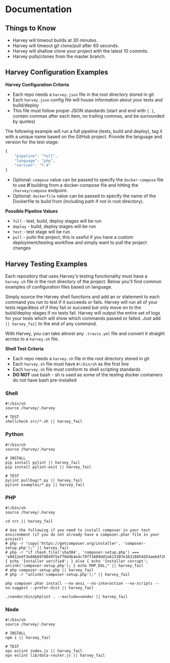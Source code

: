 # Documentation

## Things to Know

- Harvey will timeout builds at 30 minutes.
- Harvey will timeout git clone/pull after 60 seconds.
- Harvey will shallow clone your project with the latest 10 commits.
- Harvey pulls/clones from the master branch.

## Harvey Configuration Examples

**Harvey Configuration Criteria**
- Each repo needs a `harvey.json` file in the root directory stored in git
- Each `harvey.json` config file will house information about your tests and build/deploy
- This file must follow proper JSON standards (start and end with `{ }`, contain commas after each item, no trailing commas, and be surrounded by quotes)

The following example will run a full pipeline (tests, build and deploy), tag it with a unique name based on the GitHub project. Provide the language and version for the test stage:

```javascript
{
    "pipeline": "full",
    "language": "php",
    "version": "7.4"
}
```

* Optional: `compose` value can be passed to specify the `docker-compose` file to use **if** building from a docker-compose file and hitting the `/harvey/compose` endpoint.
* Optional: `dockerfile` value can be passed to specify the name of the Dockerfile to build from (including path if not in root directory).

**Possible Pipeline Values**
- `full` - test, build, deploy stages will be run
- `deploy` - build, deploy stages will be run
- `test` - test stage will be run
- `pull` - pulls the project, this is useful if you have a custom deployment/testing workflow and simply want to pull the project changes

## Harvey Testing Examples

Each repository that uses Harvey's testing functionality must have a `harvey.sh` file in the root directory of the project. Below you'll find common examples of configuration files based on language.

Simply source the Harvey shell functions and add an or statement to each command you run to test if it succeeds or fails. Harvey will run all of your tests regardless of if they fail or succeed but only move on to the build/deploy stages if no tests fail. Harvey will output the entire set of logs for your tests which will show which commands passed or failed. Just add `|| harvey_fail` to the end of any command.

With Harvey, you can take almost any `.travis.yml` file and convert it straight across to a `harvey.sh` file.

**Shell Test Criteria**
- Each repo needs a `harvey.sh` file in the root directory stored in git
- Each `harvey.sh` file must have `#!/bin/sh` as the first line
- Each `harvey.sh` file must conform to shell scripting standards
- **DO NOT** use bash - sh is used as some of the testing docker containers do not have bash pre-installed

### Shell

```shell
#!/bin/sh
source /harvey/.harvey

# TEST
shellcheck src/*.sh || harvey_fail
```

### Python

```shell
#!/bin/sh
source /harvey/.harvey

# INSTALL
pip install pylint || harvey_fail
pip install pylint-exit || harvey_fail

# TEST
pylint pullbug/*.py || harvey_fail
pylint examples/*.py || harvey_fail
```

### PHP

```shell
#!/bin/sh
source /harvey/.harvey

cd src || harvey_fail

# Use the following if you need to install composer in your test environment (if you do not already have a composer.phar file in your project)
# php -r "copy('https://getcomposer.org/installer', 'composer-setup.php');" || harvey_fail
# php -r "if (hash_file('sha384', 'composer-setup.php') === 'e0012edf3e80b6978849f5eff0d4b4e4c79ff1609dd1e613307e16318854d24ae64f26d17af3ef0bf7cfb710ca74755a') { echo 'Installer verified'; } else { echo 'Installer corrupt'; unlink('composer-setup.php'); } echo PHP_EOL;" || harvey_fail
# php composer-setup.php || harvey_fail
# php -r "unlink('composer-setup.php');" || harvey_fail

php composer.phar install --no-ansi --no-interaction --no-scripts --no-suggest --prefer-dist || harvey_fail

./vendor/bin/phplint . --exclude=vendor || harvey_fail
```

### Node

```shell
#!/bin/sh
source /harvey/.harvey

# INSTALL
npm i || harvey_fail

# TEST
npx eslint index.js || harvey_fail
npx eslint lib/data-router.js || harvey_fail
```

